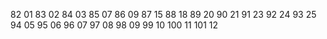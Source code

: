 82 01
83 02
84 03
85 07
86 09
87 15
88 18
89 20
90 21
91 23
92 24
93 25
94 05
95 06
96 07
97 08
98 09
99 10
100 11
101 12

